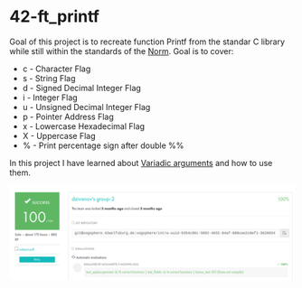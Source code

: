 # 42-ft_printf
  
  Goal of this project is to recreate function Printf from the standar C library while still within the standards of the [Norm](https://github.com/42School/norminette/blob/master/pdf/en.norm.pdf).
  Goal is to cover:
  * c - Character Flag
  * s - String Flag
  * d - Signed Decimal Integer Flag
  * i - Integer Flag
  *	u - Unsigned Decimal Integer Flag
  *	p - Pointer Address Flag
  *	x - Lowercase Hexadecimal Flag
  *	X - Uppercase Flag
  * % - Print percentage sign after double %%
 
 In this project I have learned about [Variadic arguments](https://linux.die.net/man/3/va_arg) and how to use them. 
 <br>
 
 ![Project passed successfully](https://raw.githubusercontent.com/dejanzivanov/42-ft_printf/master/ft_printf.png)
